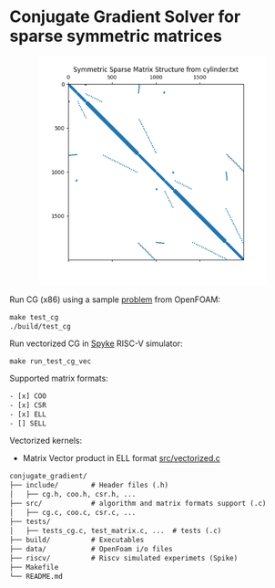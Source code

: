 # Conjugate Gradient Solver for sparse symmetric matrices 

<!-- ![image info](./media/cylinder.png =100x100) -->
<p align="center">
<img src="media/cylinder.png" width="400">
</p>

Run CG (x86) using a sample [problem](https://www.openfoam.com/documentation/tutorial-guide/2-incompressible-flow/2.2-flow-around-a-cylinder) from OpenFOAM:

```text
make test_cg
./build/test_cg  
```

Run vectorized CG in [Spyke](https://github.com/riscv-software-src/riscv-isa-sim) RISC-V simulator:
```
make run_test_cg_vec
```

Supported matrix formats: 
```text
- [x] COO
- [x] CSR
- [x] ELL 
- [] SELL
```

Vectorized kernels: 
- Matrix Vector product in ELL format [src/vectorized.c](src/vectorized.c) 


```text
conjugate_gradient/
├── include/        # Header files (.h)
│   ├── cg.h, coo.h, csr.h, ...
├── src/            # algorithm and matrix formats support (.c)
│   ├── cg.c, coo.c, csr.c, ...
├── tests/          
│   ├── tests_cg.c, test_matrix.c, ...  # tests (.c)
├── build/          # Executables 
├── data/           # OpenFoam i/o files
├── riscv/          # Riscv simulated experimets (Spike)
├── Makefile        
└── README.md       
```